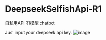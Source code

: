 # DeepseekSelfishApi-R1
自私用API R1模型 chatbot

Just input your deepseek api key.
![image](https://github.com/user-attachments/assets/920a987e-e4be-4d3b-8fbf-8dffe413e4cf)
